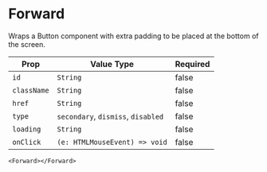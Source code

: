 # Forward
Wraps a Button component with extra padding to be placed at the bottom of the screen.

| Prop |  Value Type | Required |
| --- | --- | --- |
| `id` | `String` | false |
| `className` | `String` | false |
| `href` | `String` | false | 
| `type` | `secondary`, `dismiss`, `disabled` | false | 
| `loading` | `String` | false | 
| `onClick` | `(e: HTMLMouseEvent) => void` | false | 

```
<Forward></Forward>
```








